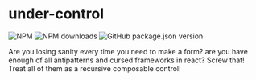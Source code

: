 # under-control

![NPM](https://img.shields.io/npm/l/under-control?style=flat-square)
![NPM downloads](https://img.shields.io/npm/dm/under-control?style=flat-square)
![GitHub package.json version](https://img.shields.io/github/package-json/v/Mati365/under-control?style=flat-square)

Are you losing sanity every time you need to make a form? are you have enough of all antipatterns and cursed frameworks in react? Screw that! Treat all of them as a recursive composable control!
